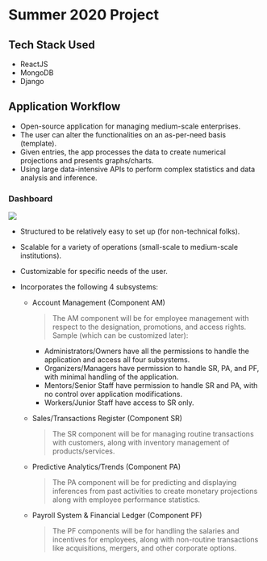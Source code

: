# Summer 2020 Project

## Tech Stack Used

- ReactJS
- MongoDB
- Django

## Application Workflow

- Open-source application for managing medium-scale enterprises.
- The user can alter the functionalities on an as-per-need basis (template).
- Given entries, the app processes the data to create numerical projections and presents graphs/charts.
- Using large data-intensive APIs to perform complex statistics and data analysis and inference.

### Dashboard

<img src="./Dashboard.png">

- Structured to be relatively easy to set up (for non-technical folks).

- Scalable for a variety of operations (small-scale to medium-scale institutions).

- Customizable for specific needs of the user.

- Incorporates the following 4 subsystems:

  - Account Management (Component AM)

    > The AM component will be for employee management with respect to the designation, promotions, and access rights. Sample (which can be customized later):

    - Administrators/Owners have all the permissions to handle the application and access all four subsystems.
    - Organizers/Managers have permission to handle SR, PA, and PF, with minimal handling of the application.
    - Mentors/Senior Staff have permission to handle SR and PA, with no control over application modifications.
    - Workers/Junior Staff have access to SR only.

  - Sales/Transactions Register (Component SR)
    > The SR component will be for managing routine transactions with customers, along with inventory management of products/services.
  - Predictive Analytics/Trends (Component PA)
    > The PA component will be for predicting and displaying inferences from past activities to create monetary projections along with employee performance statistics.
  - Payroll System & Financial Ledger (Component PF)
    > The PF components will be for handling the salaries and incentives for employees, along with non-routine transactions like acquisitions, mergers, and other corporate options.
